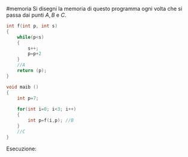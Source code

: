 #memoria 
Si disegni la memoria di questo programma ogni volta che si passa dai punti $A, B$ e $C$.
```c
int f(int p, int s)
{
	while(p<s)
	{
		s++;
		p=p+2
	}
	//A
	return (p);
}

void maib ()
{
	int p=7;
	
	for(int i=0; i<3; i++)
	{
		int p=f(i,p); //B
	}
	//C
}
```

Esecuzione: